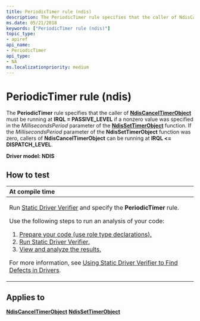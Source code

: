 ```yaml
---
title: PeriodicTimer rule (ndis)
description: The PeriodicTimer rule specifies that the caller of NdisCancelTimerObject must be running at IRQL PASSIVE\_LEVEL if a nonzero value was specified in the MillisecondsPeriod parameter of the NdisSetTimerObject function.
ms.date: 05/21/2018
keywords: ["PeriodicTimer rule (ndis)"]
topic_type:
- apiref
api_name:
- PeriodicTimer
api_type:
- NA
ms.localizationpriority: medium
---
```


# PeriodicTimer rule (ndis)


The **PeriodicTimer** rule specifies that the caller of [**NdisCancelTimerObject**](/windows-hardware/drivers/ddi/ndis/nf-ndis-ndiscanceltimerobject) must be running at **IRQL = PASSIVE\_LEVEL** if a nonzero value was specified in the *MillisecondsPeriod* parameter of the [**NdisSetTimerObject**](/windows-hardware/drivers/ddi/ndis/nf-ndis-ndissettimerobject) function. If the *MillisecondsPeriod* parameter of the **NdisSetTimerObject** function was zero, callers of **NdisCancelTimerObject** can be running at **IRQL &lt;= DISPATCH\_LEVEL**.

**Driver model: NDIS**

How to test
-----------

<table>
<colgroup>
<col width="100%" />
</colgroup>
<thead>
<tr class="header">
<th align="left">At compile time</th>
</tr>
</thead>
<tbody>
<tr class="odd">
<td align="left"><p>Run <a href="/windows-hardware/drivers/devtest/static-driver-verifier" data-raw-source="[Static Driver Verifier](./static-driver-verifier.md)">Static Driver Verifier</a> and specify the <strong>PeriodicTimer</strong> rule.</p>
Use the following steps to run an analysis of your code:
<ol>
<li><a href="/windows-hardware/drivers/devtest/using-static-driver-verifier-to-find-defects-in-drivers#preparing-your-source-code" data-raw-source="[Prepare your code (use role type declarations).](./using-static-driver-verifier-to-find-defects-in-drivers.md#preparing-your-source-code)">Prepare your code (use role type declarations).</a></li>
<li><a href="/windows-hardware/drivers/devtest/using-static-driver-verifier-to-find-defects-in-drivers#running-static-driver-verifier" data-raw-source="[Run Static Driver Verifier.](./using-static-driver-verifier-to-find-defects-in-drivers.md#running-static-driver-verifier)">Run Static Driver Verifier.</a></li>
<li><a href="/windows-hardware/drivers/devtest/using-static-driver-verifier-to-find-defects-in-drivers#viewing-and-analyzing-the-results" data-raw-source="[View and analyze the results.](./using-static-driver-verifier-to-find-defects-in-drivers.md#viewing-and-analyzing-the-results)">View and analyze the results.</a></li>
</ol>
<p>For more information, see <a href="/windows-hardware/drivers/devtest/using-static-driver-verifier-to-find-defects-in-drivers" data-raw-source="[Using Static Driver Verifier to Find Defects in Drivers](./using-static-driver-verifier-to-find-defects-in-drivers.md)">Using Static Driver Verifier to Find Defects in Drivers</a>.</p></td>
</tr>
</tbody>
</table>

Applies to
----------

[**NdisCancelTimerObject**](/windows-hardware/drivers/ddi/ndis/nf-ndis-ndiscanceltimerobject)
[**NdisSetTimerObject**](/windows-hardware/drivers/ddi/ndis/nf-ndis-ndissettimerobject)

